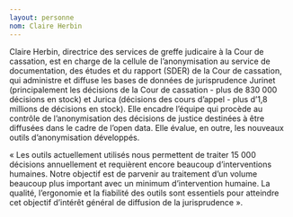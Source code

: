 ```yaml
---
layout: personne
nom: Claire Herbin
---
```


Claire Herbin, directrice des services de greffe judicaire à la Cour de cassation, est en charge de la cellule de l’anonymisation au service de documentation, des études et du rapport (SDER) de la Cour de cassation, qui administre et diffuse les bases de données de jurisprudence Jurinet (principalement les décisions de la Cour de cassation - plus de 830 000 décisions en stock) et Jurica (décisions des cours d’appel - plus d’1,8 millions de décisions en stock). Elle encadre l’équipe qui procède au contrôle de l’anonymisation des décisions de justice destinées à être diffusées dans le cadre de l’open data. Elle évalue, en outre, les nouveaux outils d’anonymisation développés.

« Les outils actuellement utilisés nous permettent de traiter 15 000 décisions annuellement et requièrent encore beaucoup d’interventions humaines. Notre objectif est de parvenir au traitement d’un volume beaucoup plus important avec un minimum d’intervention humaine. La qualité, l’ergonomie et la fiabilité des outils sont essentiels pour atteindre cet objectif d’intérêt général de diffusion de la jurisprudence ».
